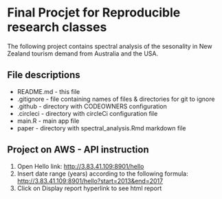 # Final Procjet for Reproducible research classes 

The following project contains spectral analysis of the sesonality in New Zealand tourism demand from Australia and the USA. 

## File descriptions

* README.md - this file
* .gitignore - file containing names of files & directories for git to ignore
* .github - directory with CODEOWNERS configuration
* .circleci - directory with circleCi configuration file
* main.R - main app file 
* paper - directory with spectral_analysis.Rmd markdown file 

## Project on AWS - API instruction

1) Open Hello link: http://3.83.41.109:8901/hello
2) Insert date range (years) according to the following formula: http://3.83.41.109:8901/hello?start=2013&end=2017
3) Click on Display report hyperlink to see html report
